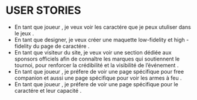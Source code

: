 # USER STORIES
- En tant que joueur , je veux voir les caractére que je peux utuliser dans le jeux .
- En tant que designer, je veux créer une maquette low-fidelity et high -fidelity du page de caractére .
- En tant que visiteur du site, je veux voir une section dédiée aux sponsors officiels afin de connaître les marques qui soutiennent le tournoi, pour renforcer la crédibilité et la visibilité de l’événement .
- En tant que joueur , je préfere de voir une page spécifique pour free companion et aussi une page spécifique pour voir les armes à feu .
- En tant que joueur , je préfere de voir une page spécifique pour le caractére et leur capacité .
